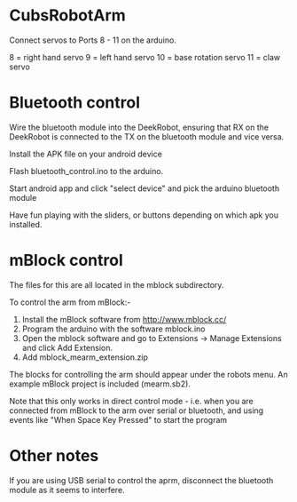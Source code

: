 # CubsRobotArm

Connect servos to Ports 8 - 11 on the arduino.

8 = right hand servo 
9 = left hand servo
10 = base rotation servo
11 = claw servo

# Bluetooth control

Wire the bluetooth module into the DeekRobot, ensuring that RX on the DeekRobot is connected to the TX on the bluetooth module and vice versa.

Install the APK file on your android device

Flash bluetooth_control.ino to the arduino. 

Start android app and click "select device" and pick the arduino bluetooth module

Have fun playing with the sliders, or buttons depending on which apk you installed.

# mBlock control

The files for this are all located in the mblock subdirectory.

To control the arm from mBlock:-

1. Install the mBlock software from http://www.mblock.cc/
2. Program the arduino with the software mblock.ino
3. Open the mblock software and go to Extensions -> Manage Extensions and click Add Extension. 
4. Add mblock_mearm_extension.zip 

The blocks for controlling the arm should appear under the robots menu. An example mBlock project is included (mearm.sb2).

Note that this only works in direct control mode - i.e. when you are connected from mBlock to the arm over serial or bluetooth, and using events like "When Space Key Pressed" to start the program


# Other notes

If you are using USB serial to control the aprm, disconnect the bluetooth module as it seems to interfere.


